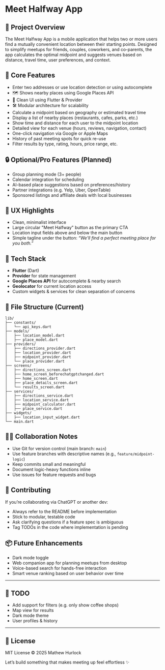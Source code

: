 # Meet Halfway App

## 🚀 Project Overview

The Meet Halfway App is a mobile application that helps two or more users find a mutually convenient location between their starting points. Designed to simplify meetups for friends, couples, coworkers, and co-parents, the app calculates the optimal midpoint and suggests venues based on distance, travel time, user preferences, and context.

## 📱 Core Features

- Enter two addresses or use location detection or using autocomplete
- 🗺️ Shows nearby places using Google Places API
- 📱 Clean UI using Flutter & Provider
- 🛠️ Modular architecture for scalability
- Calculate a midpoint based on geography or estimated travel time
- Display a list of nearby places (restaurants, cafes, parks, etc.)
- Show time and distance for each user to the midpoint location
- Detailed view for each venue (hours, reviews, navigation, contact)
- One-click navigation via Google or Apple Maps
- History of past meeting spots for quick re-use
- Filter results by type, rating, hours, price range, etc.



## 🔒 Optional/Pro Features (Planned)

- Group planning mode (3+ people)
- Calendar integration for scheduling
- AI-based place suggestions based on preferences/history
- Partner integrations (e.g. Yelp, Uber, OpenTable)
- Sponsored listings and affiliate deals with local businesses

## 🧠 UX Highlights

- Clean, minimalist interface
- Large circular "Meet Halfway" button as the primary CTA
- Location input fields above and below the main button
- Simple tagline under the button: *“We’ll find a perfect meeting place for you both.”*

## 🧱 Tech Stack

- **Flutter** (Dart)
- **Provider** for state management
- **Google Places API** for autocomplete & nearby search
- **Geolocator** for current location access
- Custom widgets & services for clean separation of concerns

## 📁 File Structure (Current)
```
lib/
├── constants/
│   └── api_keys.dart
├── models/
│   ├── location_model.dart
│   ├── place_model.dart
├── providers/
│   ├── directions_provider.dart
│   ├── location_provider.dart
│   ├── midpoint_provider.dart
│   └── place_provider.dart
├── screens/
│   ├── directions_screen.dart
│   ├── home_screen_beforechatgptchanged.dart
│   ├── home_screen.dart
│   ├── place_details_screen.dart
│   └── results_screen.dart
├── services/
│   ├── directions_service.dart
│   ├── location_service.dart
│   ├── midpoint_calculator.dart
│   ├── place_service.dart
├── widgets/
│   ├── location_input_widget.dart
└── main.dart
```

## 🧑‍💻 Collaboration Notes

- Use Git for version control (main branch: `main`)
- Use feature branches with descriptive names (e.g., `feature/midpoint-logic`)
- Keep commits small and meaningful
- Document logic-heavy functions inline
- Use issues for feature requests and bugs

## 🤝 Contributing

If you’re collaborating via ChatGPT or another dev:

- Always refer to the README before implementation
- Stick to modular, testable code
- Ask clarifying questions if a feature spec is ambiguous
- Tag TODOs in the code where implementation is pending

## 📦 Future Enhancements

- Dark mode toggle
- Web companion app for planning meetups from desktop
- Voice-based search for hands-free interaction
- Smart venue ranking based on user behavior over time

---

## 📌 TODO

- Add support for filters (e.g. only show coffee shops)
- Map view for results
- Dark mode theme
- User profiles & history

---

## 📄 License

MIT License © 2025 Mathew Hurlock

Let’s build something that makes meeting up feel effortless ✨
